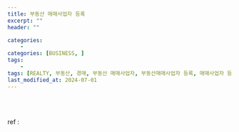 ```yaml
---
title: 부동산 매매사업자 등록
excerpt: ""
header: ""

categories:
    - 
categories: [BUSINESS, ]
tags:
    - 
tags: [REALTY, 부동산, 경매, 부동산 매매사업자, 부동산매매사업자 등록, 매매사업자 등록, 부동산 매매사업자 등록, ]
last_modified_at: 2024-07-01
---
```

<br><br>

ref : 

